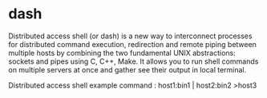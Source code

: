 # dash
Distributed access shell (or dash) is a new way to interconnect processes for distributed command execution, redirection and remote piping between multiple hosts by combining the two fundamental UNIX abstractions: sockets and pipes using C, C++, Make. 
It allows you to run shell commands on multiple servers at once and gather see their output in local terminal.

Distributed access shell example command : 
host1:bin1 | host2:bin2 >host3
